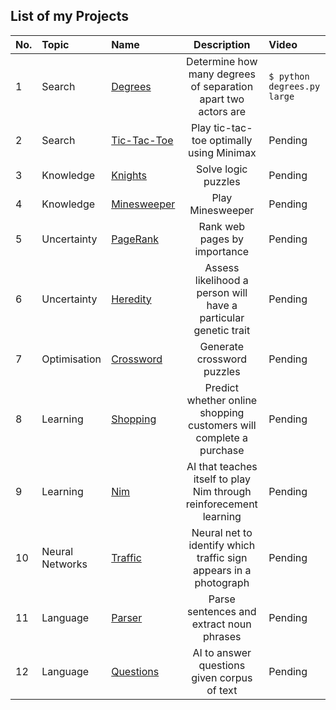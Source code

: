 
## List of my Projects

| No. | Topic | Name | Description| Video|
| :--- | :------ | :---------- | :-----------------------------: | :--------------- |
| 1    | Search           | [Degrees](degrees)         | Determine how many degrees of separation apart two actors are      | `$ python degrees.py large`                                           | [Link](https://youtu.be/SOzAWpJ7iCo)    |
| 2    | Search           | [Tic-Tac-Toe](tictactoe)   | Play tic-tac-toe optimally using Minimax                           |  Pending    |
| 3    | Knowledge        | [Knights](knights)         | Solve logic puzzles                                                |  Pending    |
| 4    | Knowledge        | [Minesweeper](minesweeper) | Play Minesweeper                                                   |  Pending    |
| 5    | Uncertainty      | [PageRank](pagerank)       | Rank web pages by importance                                       |  Pending    |
| 6    | Uncertainty      | [Heredity](heredity)       | Assess likelihood a person will have a particular genetic trait    |  Pending    |
| 7    | Optimisation     | [Crossword](crossword)     | Generate crossword puzzles                                         |  Pending    |
| 8    | Learning         | [Shopping](shopping)       | Predict whether online shopping customers will complete a purchase |  Pending    |
| 9    | Learning         | [Nim](nim)                 | AI that teaches itself to play Nim through reinforecement learning |  Pending    |
| 10    | Neural Networks  | [Traffic](traffic)         | Neural net to identify which traffic sign appears in a photograph  |  Pending    |
| 11   | Language         | [Parser](parser)           | Parse sentences and extract noun phrases                           |  Pending    |
| 12   | Language         | [Questions](questions)     | AI to answer questions given corpus of text                        |  Pending    |
